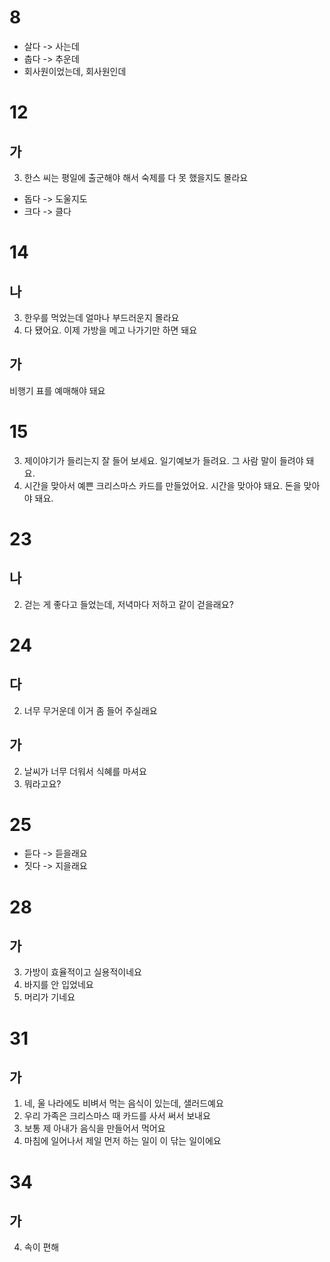 # 8
* 살다 -> 사는데
* 춥다 -> 추운데
* 회사원이었는데, 회사원인데
# 12
## 가
3. 한스 씨는 평일에 출군해야 해서 숙제를 다 못 했을지도 몰라요


 * 돕다 -> 도울지도
 * 크다 -> 클다
# 14
## 나
3. 한우를 먹었는데 얼마나 부드러운지 몰라요
4. 다 됐어요. 이제 가방을 메고 나가기만 하면 돼요
## 가
비행기 표를 예매해야 돼요
# 15
3. 제이야기가 들리는지 잘 들어 보세요. 일기예보가 들려요. 그 사람 말이 들려야 돼요.
4. 시간을 맞아서 예쁜 크리스마스 카드를 만들었어요. 시간을 맞아야 돼요. 돈을 맞아야 돼요.
# 23
## 나
2. 걷는 게 좋다고 들었는데, 저녁마다 저하고 같이 걷을래요?
# 24
## 다
2. 너무 무거운데 이거 좀 들어 주실래요
## 가
2. 날씨가 너무 더워서 식혜를 마셔요
3. 뭐라고요?
# 25
* 듣다 -> 듣을래요
* 짓다 -> 지을래요
# 28
## 가
3. 가방이 효율적이고 실용적이네요
4. 바지를 안 입었네요
5. 머리가 기네요
# 31
## 가
1. 네, 울 나라에도 비벼서 먹는 음식이 있는데, 샐러드예요
2. 우리 가족은 크리스마스 때 카드를 사서 써서 보내요
3. 보통 제 아내가 음식을 만들어서 먹어요
4. 마침에 일어나서 제일 먼저 하는 일이 이 닦는 일이에요
# 34
## 가
4. 속이 편해